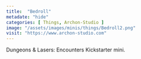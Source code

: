 ```yaml
---
title:  "Bedroll"
metadate: "hide"
categories: [ Things, Archon-Studio ]
image: "/assets/images/minis/things/Bedroll2.png"
visit: "https://www.archon-studio.com"
---
```

Dungeons & Lasers: Encounters Kickstarter mini.